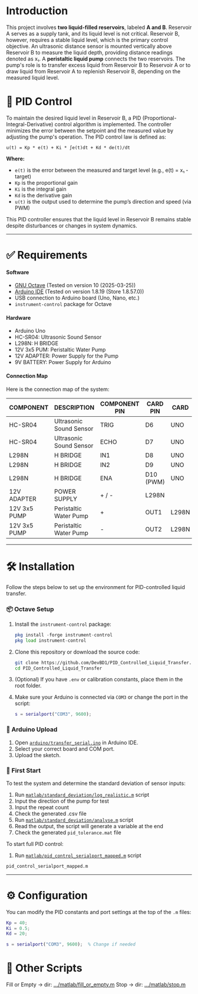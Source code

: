 # Introduction

This project involves **two liquid-filled reservoirs**, labeled **A and B**. Reservoir A serves as a supply tank, and its liquid level is not critical. Reservoir B, however, requires a stable liquid level, which is the primary control objective. An ultrasonic distance sensor is mounted vertically above Reservoir B to measure the liquid depth, providing distance readings denoted as x₁. A **peristaltic liquid pump** connects the two reservoirs. The pump's role is to transfer excess liquid from Reservoir B to Reservoir A or to draw liquid from Reservoir A to replenish Reservoir B, depending on the measured liquid level.

# 📐 PID Control
To maintain the desired liquid level in Reservoir B, a PID (Proportional-Integral-Derivative) control algorithm is implemented. The controller minimizes the error between the setpoint and the measured value by adjusting the pump's operation. 
The PID control law is defined as:

```
u(t) = Kp * e(t) + Ki * ∫e(t)dt + Kd * de(t)/dt
```

**Where:**
- ```e(t)``` is the error between the measured and target level (e.g., e(t) = x₁ - target)
- ```Kp``` is the proportional gain
- ```Ki``` is the integral gain
- ```Kd``` is the derivative gain
- ```u(t)``` is the output used to determine the pump’s direction and speed (via PWM)

This PID controller ensures that the liquid level in Reservoir B remains stable despite disturbances or changes in system dynamics.

---
# ✅ Requirements

#### Software
- [GNU Octave](https://www.gnu.org/software/octave/) (Tested on version 10 (2025-03-25))
- [Arduino IDE](https://www.arduino.cc/en/software) (Tested on version 1.8.19 (Store 1.8.57.0))
- USB connection to Arduino board (Uno, Nano, etc.)
- `instrument-control` package for Octave

#### Hardware
- Arduino Uno
- HC-SR04:  Ultrasonic Sound Sensor
- L298N: H BRIDGE
- 12V 3x5 PUM: Peristaltic Water Pump
- 12V ADAPTER: Power Supply for the Pump
- 9V BATTERY: Power Supply for Arduino

#### Connection Map
Here is the connection map of the system:

COMPONENT | DESCRIPTION | COMPONENT PIN | CARD PIN | CARD
--- | --- | --- | --- | ---
HC-SR04 | Ultrasonic Sound Sensor | TRIG | D6 | UNO
HC-SR04 | Ultrasonic Sound Sensor | ECHO | D7 | UNO
L298N | H BRIDGE | IN1 | D8 | UNO
L298N | H BRIDGE | IN2 | D9 | UNO
L298N | H BRIDGE | ENA | D10 (PWM) | UNO
12V ADAPTER | POWER SUPPLY | + / - | L298N
12V 3x5 PUMP | Peristaltic Water Pump | + | OUT1 | L298N
12V 3x5 PUMP | Peristaltic Water Pump | - | OUT2 | L298N

---
# 🛠️ Installation 
Follow the steps below to set up the environment for PID-controlled liquid transfer.

### 📦 Octave Setup

1. Install the `instrument-control` package:

   ```octave
   pkg install -forge instrument-control
   pkg load instrument-control
   ```

2. Clone this repository or download the source code:

   ```bash
   git clone https://github.com/DevBD1/PID_Controlled_Liquid_Transfer.git
   cd PID_Controlled_Liquid_Transfer
   ```

3. (Optional) If you have `.env` or calibration constants, place them in the root folder.

4. Make sure your Arduino is connected via `COM3` or change the port in the script:

   ```matlab
   s = serialport("COM3", 9600);
   ```

### 🔌 Arduino Upload

1. Open [`arduino/transfer_serial.ino`](https://github.com/DevBD1/PID_Controlled_Liquid_Transfer/blob/main/arduino/transfer_serial.ino) in Arduino IDE.
2. Select your correct board and COM port.
3. Upload the sketch.

### 🧪 First Start
To test the system and determine the standard deviation of sensor inputs:
1. Run [`matlab/standard_deviation/log_realistic.m`](https://github.com/DevBD1/PID_Controlled_Liquid_Transfer/blob/main/matlab/standard_deviation/log_realistic.m) script
2. Input the direction of the pump for test
3. Input the repeat count
4. Check the generated .csv file 
5. Run [`matlab/standard_deviation/analyse.m`](https://github.com/DevBD1/PID_Controlled_Liquid_Transfer/blob/main/matlab/standard_deviation/analyse.m) script
6. Read the output, the script will generate a variable at the end
7. Check the generated `pid_tolerance.mat` file

To start full PID control:
1. Run  [`matlab/pid_control_serialport_mapped.m`](https://github.com/DevBD1/PID_Controlled_Liquid_Transfer/blob/main/matlab/pid_control_serialport_mapped.m) script

```octave
pid_control_serialport_mapped.m
```

---

# ⚙️ Configuration
You can modify the PID constants and port settings at the top of the `.m` files:

```matlab
Kp = 40;
Ki = 0.5;
Kd = 20;

s = serialport("COM3", 9600);  % Change if needed
```

# 🧪 Other Scripts

Fill or Empty -> dir: [.../matlab/fill_or_empty.m](https://github.com/DevBD1/PID_Controlled_Liquid_Transfer/blob/main/matlab/fill_or_empty.m)
Stop -> dir: [.../matlab/stop.m](https://github.com/DevBD1/PID_Controlled_Liquid_Transfer/blob/main/matlab/stop.m)
